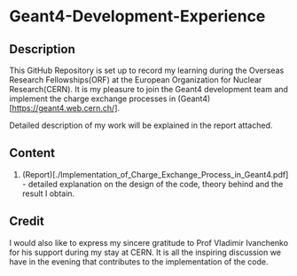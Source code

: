 # Geant4-Development-Experience

## Description

This GitHub Repository is set up to record my learning during the Overseas Research Fellowships(ORF) at the European Organization for Nuclear Research(CERN). It is my pleasure to join the Geant4 development team and implement the charge exchange processes in (Geant4)[https://geant4.web.cern.ch/]. 

Detailed description of my work will be explained in the report attached. 

## Content

1. (Report)[./Implementation_of_Charge_Exchange_Process_in_Geant4.pdf] - detailed explanation on the design of the code, theory behind and the result I obtain. 

## Credit

I would also like to express my sincere gratitude to Prof Vladimir Ivanchenko for his support during my stay at CERN. It is all the inspiring discussion we have in the evening that contributes to the implementation of the code.